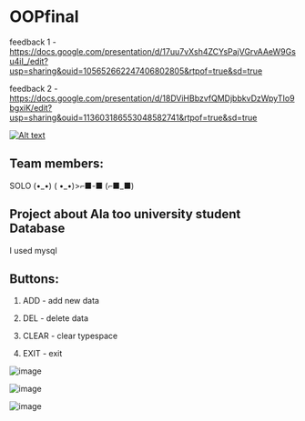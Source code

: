# OOPfinal

feedback 1 - https://docs.google.com/presentation/d/17uu7vXsh4ZCYsPajVGrvAAeW9Gsu4iI_/edit?usp=sharing&ouid=105652662247406802805&rtpof=true&sd=true

feedback 2 - https://docs.google.com/presentation/d/18DViHBbzvfQMDjbbkvDzWpyTIo9bgxiK/edit?usp=sharing&ouid=113603186553048582741&rtpof=true&sd=true

[![Alt text](https://img.youtube.com/vi/VID/0.jpg)](https://www.youtube.com/watch?v=wi01Tmi0tsc)

## Team members:
SOLO (•\_•) ( •\_•)>⌐■-■ (⌐■_■)

## Project about Ala too university student Database
I used mysql

## Buttons:

1) ADD - add new data

2) DEL - delete data

3) CLEAR - clear typespace

4) EXIT - exit 

![image](https://user-images.githubusercontent.com/73985106/147854207-96888c68-d67e-4b08-b32c-bb661a9f24c9.png)



![image](https://user-images.githubusercontent.com/73985106/147854242-e2831d53-0b8f-47c8-87d3-857561d8c67d.png)



![image](https://user-images.githubusercontent.com/73985106/147854248-e8f35a81-fedc-42f6-8f80-327fcafe3cdd.png)
